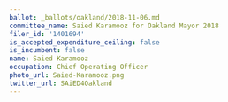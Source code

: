```yaml
---
ballot: _ballots/oakland/2018-11-06.md
committee_name: Saied Karamooz for Oakland Mayor 2018
filer_id: '1401694'
is_accepted_expenditure_ceiling: false
is_incumbent: false
name: Saied Karamooz
occupation: Chief Operating Officer
photo_url: Saied-Karamooz.png
twitter_url: SAiED4Oakland
---
```

